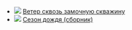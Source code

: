* ![](/books/foreign_fantasy/Стивен%20Кинг/Ветер%20сквозь%20замочную%20скважину.jpg) [Ветер сквозь замочную скважину](/books/foreign_fantasy/Стивен%20Кинг/Ветер%20сквозь%20замочную%20скважину)
* ![](/books/foreign_fantasy/Стивен%20Кинг/Сезон%20дождя%20(сборник).jpg) [Сезон дождя (сборник)](/books/foreign_fantasy/Стивен%20Кинг/Сезон%20дождя%20(сборник))